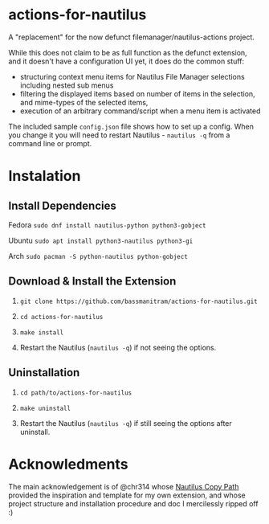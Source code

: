 # actions-for-nautilus
A "replacement" for the now defunct filemanager/nautilus-actions project.

While this does not claim to be as full function as the defunct extension, and it doesn't
have a configuration UI yet, it does do the common stuff:

* structuring context menu items for Nautilus File Manager selections including nested sub menus
* filtering the displayed items based on number of items in the selection, and mime-types of the selected items,
* execution of an arbitrary command/script when a menu item is activated

The included sample `config.json` file shows how to set up a config. When you change it you will need to restart
Nautilus - `nautilus -q` from a command line or prompt.

# Instalation
## Install Dependencies

Fedora `sudo dnf install nautilus-python python3-gobject`

Ubuntu `sudo apt install python3-nautilus python3-gi`

Arch `sudo pacman -S python-nautilus python-gobject`

## Download & Install the Extension

1. `git clone https://github.com/bassmanitram/actions-for-nautilus.git`

2. `cd actions-for-nautilus`

3. `make install`

4. Restart the Nautilus (`nautilus -q`) if not seeing the options.

## Uninstallation

1. `cd path/to/actions-for-nautilus`
   
2. `make uninstall`
   
3. Restart the Nautilus (`nautilus -q`) if still seeing the options after uninstall.

# Acknowledments
The main acknowledgement is of @chr314 whose [Nautilus Copy Path](https://github.com/chr314/nautilus-copy-path) provided the 
inspiration and template for my own extension, and whose project structure and installation procedure and doc I mercilessly ripped off :)

